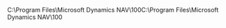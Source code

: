 <span data-ttu-id="a190c-101">C:\\Program Files\\Microsoft Dynamics NAV\\100</span><span class="sxs-lookup"><span data-stu-id="a190c-101">C:\\Program Files\\Microsoft Dynamics NAV\\100</span></span>